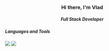   <div id="header" align="center">
    <h3>Hi there, I'm Vlad</h3>
    <h5>Full Stack Developer</h5>
  </div>

  <div id="main">
    <h5>Languages and Tools</h5>
    <img src="https://cdn.jsdelivr.net/gh/devicons/devicon/icons/bitbucket/bitbucket-original-wordmark.svg" />
<img src="https://cdn.jsdelivr.net/gh/devicons/devicon/icons/bootstrap/bootstrap-original-wordmark.svg" />

  </div>

<!--
**Vladislav-Simonenko/Vladislav-Simonenko** is a ✨ _special_ ✨ repository because its `README.md` (this file) appears on your GitHub profile.

Here are some ideas to get you started:

- 🔭 I’m currently working on ...
- 🌱 I’m currently learning ...
- 👯 I’m looking to collaborate on ...
- 🤔 I’m looking for help with ...
- 💬 Ask me about ...
- 📫 How to reach me: ...
- 😄 Pronouns: ...
- ⚡ Fun fact: ...
-->
